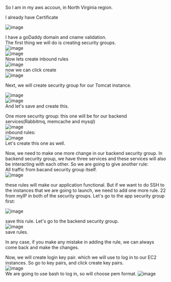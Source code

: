 So I am in my aws accoun, in North Virginia region.

I already have Certificate

![image](https://github.com/bengisugelin/DevOps/assets/113550043/aca2ddd6-0cba-46c8-addd-f38a48f0cc00)

I have a goDaddy domain and cname validation.  
The first thing we will do is creating security groups.  
![image](https://github.com/bengisugelin/DevOps/assets/113550043/4bd561dd-9e23-4074-9c30-cc438c2b1bd7)  
![image](https://github.com/bengisugelin/DevOps/assets/113550043/c72f28d7-8fe5-4d88-b77b-6367801dc2a2)  
Now lets create inbound rules  
![image](https://github.com/bengisugelin/DevOps/assets/113550043/54fbd36e-6190-4f21-9326-39ccd699fee3)  
now we can click create  
![image](https://github.com/bengisugelin/DevOps/assets/113550043/275befa3-8c1f-43dd-8dc1-11e35a298cc0)  

Next, we will create security group for our Tomcat instance.

![image](https://github.com/bengisugelin/DevOps/assets/113550043/8c0a5dd2-7028-4379-b49d-023125bf48a8)  
![image](https://github.com/bengisugelin/DevOps/assets/113550043/681c516c-66d5-403e-97c1-60322372ab99)  
And let's save and create this.

One more security group: this one will be for our backend services(Rabbitmq, memcache and mysql)  
![image](https://github.com/bengisugelin/DevOps/assets/113550043/d9118d0b-890d-4c1f-a210-3324539ee7f6)  
inbound rules:  
![image](https://github.com/bengisugelin/DevOps/assets/113550043/d2e2c88b-8740-47fa-9f1b-c351a085d69d)  
Let's create this one as well.

Now, we need to make one more change in our backend security group. In backend security group, we have three services and these services will also be interacting with each other. So we are going to give another rule:  
All traffic from bacand security group itself.  
![image](https://github.com/bengisugelin/DevOps/assets/113550043/2e02525e-6269-44e7-937f-4a4e677f1172)  

these rules will make our application functional. But if we want to do SSH to the instances that we are going to launch, we need to add one more rule. 22 from myIP in both of the security groups. Let's go to the app security group first:  

![image](https://github.com/bengisugelin/DevOps/assets/113550043/6237e460-4ec4-4e56-8856-551da725f9fa)

save this rule. Let's go to the backend security group.  
![image](https://github.com/bengisugelin/DevOps/assets/113550043/c0456c7f-8b02-4d9b-a211-b46f3707ae5c)  
save rules.  

In any case, if you make any mistake in adding the rule, we can always come back and make the changes.


Now, we will create login key pair. which we will use to log in to our EC2 instances. So go to key pairs, and click create key pairs.  
![image](https://github.com/bengisugelin/DevOps/assets/113550043/0888a7b0-f196-4a4b-b49a-def1a2cdda3c)  
We are going to use bash to log in, so will choose pem format. 
![image](https://github.com/bengisugelin/DevOps/assets/113550043/8cc6699f-b5ce-4e72-a989-c75fda9893e2)






 

